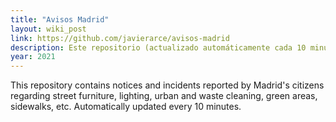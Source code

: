 ```yaml
---
title: "Avisos Madrid"
layout: wiki_post
link: https://github.com/javierarce/avisos-madrid
description: Este repositorio (actualizado automáticamente cada 10 minutos) contiene avisos e incidencias reportadas por los ciudadanos al [servicio de avisos de Madrid](https://avisos.madrid.es/) relativas al mobiliario urbano, alumbrado, limpieza urbana y de residuos, zonas verdes, arbolado, aceras y calzadas, vehículos mal aparcados…
year: 2021
---
```

This repository contains notices and incidents reported by Madrid's citizens regarding street furniture, lighting, urban and waste cleaning, green areas, sidewalks, etc. Automatically updated every 10 minutes.
